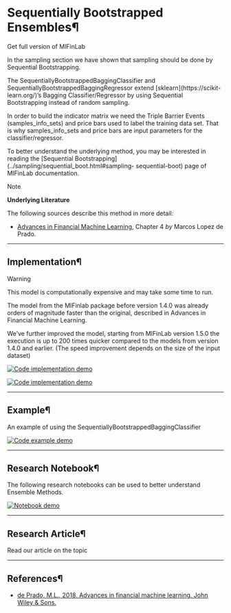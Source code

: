 # Sequentially Bootstrapped Ensembles¶

Get full version of MlFinLab

  

In the sampling section we have shown that sampling should be done by
Sequential Bootstrapping.

The SequentiallyBootstrappedBaggingClassifier and
SequentiallyBootstrappedBaggingRegressor extend [sklearn](https://scikit-
learn.org/)’s Bagging Classifier/Regressor by using Sequential Bootstrapping
instead of random sampling.

In order to build the indicator matrix we need the Triple Barrier Events
(samples_info_sets) and price bars used to label the training data set. That
is why samples_info_sets and price bars are input parameters for the
classifier/regressor.

To better understand the underlying method, you may be interested in reading
the [Sequential Bootstrapping](../sampling/sequential_boot.html#sampling-
sequential-boot) page of MlFinLab documentation.

Note

**Underlying Literature**

The following sources describe this method in more detail:

  * [Advances in Financial Machine Learning](https://www.wiley.com/en-us/Advances+in+Financial+Machine+Learning-p-9781119482086), Chapter 4 _by_ Marcos Lopez de Prado.

* * *

## Implementation¶

Warning

This model is computationally expensive and may take some time to run.

The model from the MlFinlab package before version 1.4.0 was already orders of
magnitude faster than the original, described in Advances in Financial Machine
Learning.

We’ve further improved the model, starting from MlFinLab version 1.5.0 the
execution is up to 200 times quicker compared to the models from version 1.4.0
and earlier. (The speed improvement depends on the size of the input dataset)

[![Code implementation
demo](../_images/implementation_medium10.png)](../_images/implementation_medium10.png)

[![Code implementation
demo](../_images/implementation_medium10.png)](../_images/implementation_medium10.png)

* * *

## Example¶

An example of using the SequentiallyBootstrappedBaggingClassifier

[![Code example
demo](../_images/example_big7.png)](../_images/example_big7.png)

* * *

## Research Notebook¶

The following research notebooks can be used to better understand Ensemble
Methods.

[![Notebook demo](../_images/notebook10.png)](../_images/notebook10.png)

* * *

## Research Article¶

Read our article on the topic

  

* * *

## References¶

  * [de Prado, M.L., 2018. Advances in financial machine learning. John Wiley & Sons.](https://www.wiley.com/en-us/Advances+in+Financial+Machine+Learning-p-9781119482086)

